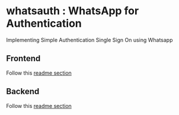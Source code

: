 # whatsauth : WhatsApp for Authentication

Implementing Simple Authentication Single Sign On using Whatsapp

## Frontend 

Follow this [readme section](https://github.com/whatsauth/wauthjs)

## Backend

Follow this [readme section](https://github.com/whatsauth/whatsauth)
